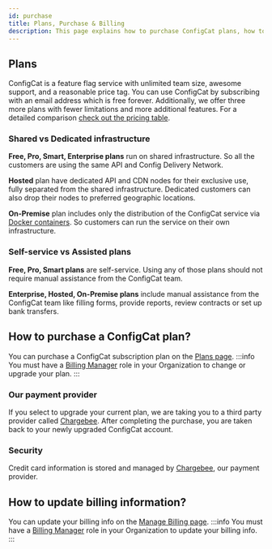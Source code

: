 ```yaml
---
id: purchase
title: Plans, Purchase & Billing
description: This page explains how to purchase ConfigCat plans, how to manage your billing information and how to pay your bill.
---
```


## Plans

ConfigCat is a feature flag service with unlimited team size, awesome support, and a reasonable price tag. You can use ConfigCat by subscribing with an email address which is free forever. Additionally, we offer three more plans
with fewer limitations and more additional features. For a detailed comparison <a href="https://configcat.com/pricing/" target="_blank">check out the pricing table</a>.

### Shared vs Dedicated infrastructure

**Free, Pro, Smart, Enterprise plans** run on shared infrastructure. So all the customers are using the same API and Config Delivery Network.

**Hosted** plan have dedicated API and CDN nodes for their exclusive use, fully separated from the shared infrastructure.
Dedicated customers can also drop their nodes to preferred geographic locations.

**On-Premise** plan includes only the distribution of the ConfigCat service via <a href="https://www.docker.com/resources/what-container" target="_blank">Docker containers</a>.
So customers can run the service on their own infrastructure.

### Self-service vs Assisted plans

**Free, Pro, Smart plans** are self-service. Using any of those plans should not require manual assistance from the ConfigCat team.

**Enterprise, Hosted, On-Premise plans** include manual assistance from the ConfigCat team like filling forms,
provide reports, review contracts or set up bank transfers.

## How to purchase a ConfigCat plan?

You can purchase a ConfigCat subscription plan on the <a href="https://app.configcat.com/plans" target="_blank">Plans page</a>.
:::info
You must have a [Billing Manager](organization.md) role in your Organization to change or upgrade your plan.
:::

### Our payment provider

If you select to upgrade your current plan, we are taking you to a third party provider called <a href="https://www.chargebee.com/" target="_blank">Chargebee</a>. After completing the purchase, you are taken back to your newly upgraded ConfigCat account.

### Security

Credit card information is stored and managed by <a href="https://www.chargebee.com/" target="_blank">Chargebee</a>, our payment provider.

## How to update billing information?

You can update your billing info on the <a href="https://app.configcat.com/organization/billing" target="_blank">Manage Billing page</a>.
:::info
You must have a [Billing Manager](organization.md) role in your Organization to update your billing info.
:::
